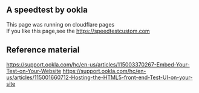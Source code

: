 ## A speedtest by ookla
This page was running on cloudflare pages  
If you like this page,see the https://speedtestcustom.com
## Reference material
https://support.ookla.com/hc/en-us/articles/115003370267-Embed-Your-Test-on-Your-Website
https://support.ookla.com/hc/en-us/articles/115001660712-Hosting-the-HTML5-front-end-Test-UI-on-your-site
